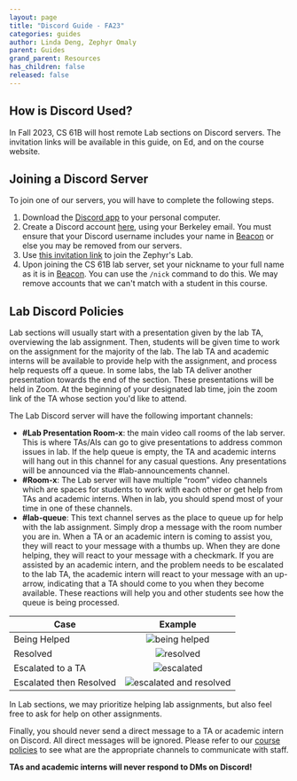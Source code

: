 ```yaml
---
layout: page
title: "Discord Guide - FA23"
categories: guides
author: Linda Deng, Zephyr Omaly
parent: Guides
grand_parent: Resources
has_children: false
released: false
---
```


## How is Discord Used?

In Fall 2023, CS 61B will host remote Lab sections
on Discord servers. The invitation links
will be available in this guide, on Ed, and on the course website.

## Joining a Discord Server

To join one of our servers, you will have to complete the following steps.

1. Download the [Discord app](https://discord.com/download) to your personal computer.
2. Create a Discord account [here](https://discord.com/register), using your Berkeley email.
   You must ensure that your Discord username includes your name in [Beacon](https://beacon.datastructur.es)
   or else you may be removed from our servers.
3. Use [this invitation link](https://discord.gg/HGf3a7P4Dx) to join the Zephyr's Lab.
4. Upon joining the CS 61B lab server, set your nickname to your full name
   as it is in [Beacon](https://beacon.datastructur.es). You can use the `/nick` command
   to do this. We may remove accounts that we can't match with a student in this course.

## Lab Discord Policies

Lab sections will usually start with a presentation given by the lab TA, overviewing the lab assignment.
Then, students will be given time to work on the assignment for the majority of the lab.
The lab TA and academic interns will be available to provide help with the assignment,
and process help requests off a queue. In some labs, the lab TA deliver another presentation
towards the end of the section. These presentations will be held in Zoom. At the beginning of
your designated lab time, join the zoom link of the TA whose section you'd like to attend.

The Lab Discord server will have the following important channels:

- **#Lab Presentation Room-x**: the main video call rooms of the lab server.
  This is where TAs/AIs can go to give presentations to address common issues in lab.
  If the help queue is empty, the TA and academic interns will hang out in this channel
  for any casual questions. Any presentations will be announced via the #lab-announcements channel.
- **#Room-x**: The Lab server will have multiple “room” video channels which are spaces for students
  to work with each other or get help from TAs and academic interns. When in lab, you should spend most
  of your time in one of these channels.
- **#lab-queue**: This text channel serves as the place to queue up for help with the lab assignment.
  Simply drop a message with the room number you are in. When a TA or an academic intern is coming to assist you,
  they will react to your message with a thumbs up. When they are done helping, they will react to your message
  with a checkmark. If you are assisted by an academic intern, and the problem needs to be escalated to
  the lab TA, the academic intern will react to your message with an up-arrow, indicating that a TA
  should come to you when they become available. These reactions will help you and other students
  see how the queue is being processed.

| Case                    |                                     Example                                     |
| ----------------------- | :-----------------------------------------------------------------------------: |
| Being Helped            |          ![being helped](../../../assets/img/discord/being_helped.png)          |
| Resolved                |               ![resolved](../../../assets/img/discord/helped.png)               |
| Escalated to a TA       |             ![escalated](../../../assets/img/discord/escalated.png)             |
| Escalated then Resolved | ![escalated and resolved](../../../assets/img/discord/escalated_and_helped.png) |

In Lab sections, we may prioritize helping lab assignments, but also feel free to ask for help on other assignments.

Finally, you should never send a direct message to a TA or academic intern on Discord.
All direct messages will be ignored. Please refer to our [course policies](https://sp23.datastructur.es/about.html)
to see what are the appropriate channels to communicate with staff.

**TAs and academic interns will never respond to DMs on Discord!**
